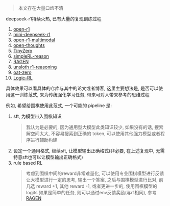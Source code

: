 > 本文存在大量口齿不清

deepseek-r1持续火热, 已有大量的复现训练过程

1. [open-r1](https://github.com/huggingface/open-r1)
2. [mini-deepseek-r1](https://github.com/philschmid/deep-learning-pytorch-huggingface/blob/main/training/mini-deepseek-r1-aha-grpo.ipynb)
3. [open-r1-multimodal](https://github.com/EvolvingLMMs-Lab/open-r1-multimodal)
4. [open-thoughts](https://github.com/EvolvingLMMs-Lab/open-r1-multimodal)
5. [TinyZero](https://github.com/Jiayi-Pan/TinyZero)
6. [simpleRL-reason](https://github.com/hkust-nlp/simpleRL-reason)
7. [RAGEN](https://github.com/ZihanWang314/RAGEN)
8. [unsloth r1-reasoning](https://unsloth.ai/blog/r1-reasoning)
9. [oat-zero](https://github.com/sail-sg/oat-zero)
10. [Logic-RL](https://github.com/Unakar/Logic-RL)

具体效果可以看具体的仓库与其中的论文或者博客, 这里主要想法是, 是否可以使用这一训练范式, 来为传统强化学习任务, 带来可对人带来参考的思维过程

例如, 希望给围棋使用此范式, 一个可能的 pipeline 是:
1. sft, 为模型带入围棋知识
    > 我认为是必要的, 因为通用型大模型此类知识较少, 如果没有的话, 搜索解空间太大, 不容易搜索到正确的 token, 可以使用其他强力模型或者程序进行辅助构建
2. 设定一个通用格式, 继续sft, 让模型输出正确格式(非必要, 在上述复现中, 无需特意sft也可以让模型输出正确格式)
3. rule based RL
    > 考虑到围棋中间的reward非常难量化, 可以使用专业围棋模型进行反馈
    > 让大模型进行一定的思考, 输出一个答案, 之后与围棋模型进行比对, 前几选 reward +1, 其他 reward -1, 或者更进一步的, 使用围棋模型的 logits
    > 如果是简单的任务, 则可以通过env反馈奖励(与r1相同), 参考 [RAGEN](https://github.com/ZihanWang314/RAGEN)


